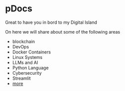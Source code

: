 # pDocs

Great to have you in bord to my Digital Island 

On here we will share about some of the following areas 

- blockchain 
- DevOps 
- Docker Containers 
- Linux Systems 
- LLMs and AI 
- Python Language 
- Cybersecurity 
- Streamlit 
- [more](SUMMARY.md)